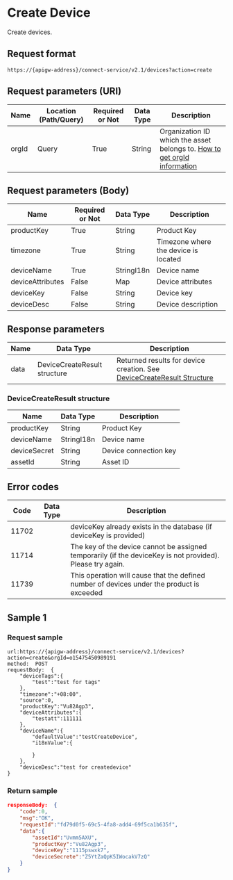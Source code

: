 # Create Device



Create devices.

## Request format

```
https://{apigw-address}/connect-service/v2.1/devices?action=create
```

## Request parameters (URI)

| Name | Location (Path/Query) | Required or Not | Data Type | Description |
|---------------|------------------|----------|-----------|--------------|
| orgId         | Query            | True     | String    | Organization ID which the asset belongs to. [How to get orgId information](/docs/api/en/latest/api_faqs#how-to-get-orgid-information-orgid)                |


## Request parameters (Body)

| Name | Required or Not | Data Type | Description |
|----------------|---------------|--------------------------|---|
|productKey    | True          | String       | Product Key      |
|timezone | True          | String         | Timezone where the device is located     |
| deviceName | True          | StringI18n | Device name         |
| deviceAttributes | False         | Map       | Device attributes         |
| deviceKey   | False         | String    | Device key          |
| deviceDesc  | False         | String    | Device description     |




## Response parameters

| Name | Data Type | Description |
|-------------|-------------------|-----------------------------|
| data |    DeviceCreateResult structure        | Returned results for device creation. See [DeviceCreateResult Structure](/docs/api/en/latest/connect/create_device.html#id3) |


### DeviceCreateResult structure

| Name | Data Type | Description |
|------------------|-----------------------|----------------------------|
| productKey       | String                            | Product Key                                                                |
| deviceName       | StringI18n                        | Device name                                                                   |
| deviceSecret     | String                            | Device connection key                                                             |
| assetId  | String         |Asset ID|


## Error codes

| Code| Data Type | Description |
|-----------|----------------|----------------------|
| 11702 |                | deviceKey already exists in the database (if deviceKey is provided)        |
| 11714 |                | The key of the device cannot be assigned temporarily (if the deviceKey is not provided). Please try again. |
| 11739 |                | This operation will cause that the defined number of devices under the product is exceeded                    |




## Sample 1

### Request sample

```
url:https://{apigw-address}/connect-service/v2.1/devices?action=create&orgId=o15475450989191
method:  POST
requestBody:  {
    "deviceTags":{
        "test":"test for tags"
    },
    "timezone":"+08:00",
    "source":0,
    "productKey":"Vu82Agp3",
    "deviceAttributes":{
        "testatt":111111
    },
    "deviceName":{
        "defaultValue":"testCreateDevice",
        "i18nValue":{

        }
    },
    "deviceDesc":"test for createdevice"
}
```

### Return sample

```json
responseBody:  {
    "code":0,
    "msg":"OK",
    "requestId":"fd79d0f5-69c5-4fa8-add4-69f5ca1b635f",
    "data":{
        "assetId":"Uvmm5AXU",
        "productKey":"Vu82Agp3",
        "deviceKey":"1115pswxk7",
        "deviceSecrete":"Z5YtZaQpK5IWocakV7zQ"
    }
}
```

